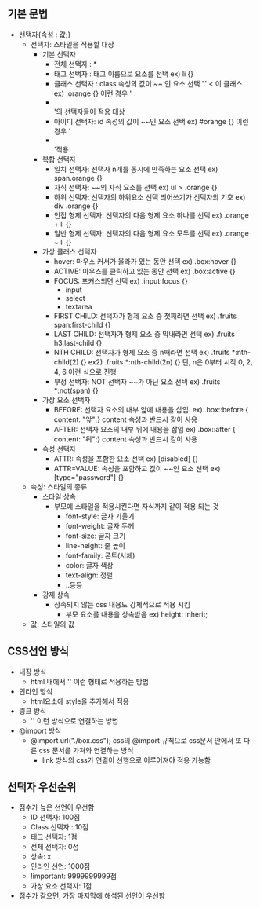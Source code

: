 ## 기본 문법

- 선택자{속성 : 값;}
    - 선택자: 스타일을 적용할 대상
        - 기본 선택자
            - 전체 선택자 : *
            - 태그 선택자 : 태그 이름으로 요소를 선택
            ex) li {}
            - 클래스 선택자 : class 속성의 값이 ~~ 인 요소 선택 '.' < 이 클래스
            ex) .orange {} 이런 경우 '<li class="orange"></li>'의 선택자들이 적용 대상
            - 아이디 선택자: id 속성의 값이 ~~인 요소 선택
            ex) #orange {} 이런 경우 '<li id="orange" class="orange"></li>'적용
        - 복합 선택자
            - 일치 선택자: 선택자 n개를 동시에 만족하는 요소 선택
            ex) span.orange {}
            - 자식 선택자: ~~의 자식 요소를 선택
            ex) ul > .orange {}
            - 하위 선택자: 선택자의 하위요소 선택
            띄어쓰기가 선택자의 기호
            ex) div .orange {}
            - 인접 형제 선택자: 선택자의 다음 형제 요소 하나를 선택
            ex) .orange + li {}
            - 일반 형제 선택자: 선택자의 다음 형제 요소 모두를 선택
            ex) .orange ~ li {}
        - 가상 클래스 선택자
            - hover: 마우스 커서가 올라가 있는 동안 선택
            ex) .box:hover {}
            - ACTIVE: 마우스를 클릭하고 있는 동안 선택
            ex) .box:active {}
            - FOCUS: 포커스되면 선택
            ex) .input:focus {}
                - input
                - select
                - textarea
            - FIRST CHILD: 선택자가 형제 요소 중 첫째라면 선택
            ex) .fruits span:first-child {}
            - LAST CHILD: 선택자가 형제 요소 중 막내라면 선택
            ex) .fruits h3:last-child {}
            - NTH CHILD: 선택자가 형제 요소 중 n째라면 선택
            ex) .fruits *:nth-child(2) {}
            ex2) .fruits *:nth-child(2n) {} 단, n은 0부터 시작 0, 2, 4, 6 이런 식으로 진행
            - 부정 선택자: NOT 선택자 ~~가 아닌 요소 선택
            ex) .fruits *:not(span) {}
        - 가상 요소 선택자
            - BEFORE: 선택자 요소의 내부 앞에 내용을 삽입.
            ex) .box::before { content: "앞";}
            content 속성과 반드시 같이 사용
            - AFTER: 선택자 요소의 내부 뒤에 내용을 삽입
            ex) .box::after { content: "뒤";} content 속성과 반드시 같이 사용
        - 속성 선택자
            - ATTR: 속성을 포함한 요소 선택
            ex) [disabled] {}
            - ATTR=VALUE: 속성을 포함하고 값이 ~~인 요소 선택
            ex) [type="password"] {}
    - 속성: 스타일의 종류
        - 스타일 상속
            - 부모에 스타일을 적용시킨다면 자식까지 같이 적용 되는 것
                - font-style: 글자 기울기
                - font-weight: 글자 두께
                - font-size: 글자 크기
                - line-height: 줄 높이
                - font-family: 폰트(서체)
                - color: 글자 색상
                - text-align: 정렬
                - ..등등
        - 강제 상속
            - 상속되지 않는 css 내용도 강제적으로 적용 시킴
                - 부모 요소를 내용을 상속받음
                ex) height: inherit;
    - 값: 스타일의 값

## CSS선언 방식

- 내장 방식
    - html 내에서
    '<style>div {
    color: red;
    margin: 20px;
    }</style>' 이런 형태로 적용하는 방법
- 인라인 방식
    - html요소에 style을 추가해서 적용
- 링크 방식
    - '<link rel="stylesheet" href="./css/main.css">' 이런 방식으로 연결하는 방법
- @import 방식
    - @import url("./box.css");
    css의 @import 규칙으로 css문서 안에서
    또 다른 css 문서를 가져와 연결하는 방식
        - link 방식의 css가 연결이
        선행으로 이루어져야 적용 가능함

## 선택자 우선순위

- 점수가 높은 선언이 우선함
    - ID 선택자: 100점
    - Class 선택자 : 10점
    - 태그 선택자: 1점
    - 전체 선택자: 0점
    - 상속: x
    - 인라인 선언: 1000점
    - !important: 9999999999점
    - 가상 요소 선택자: 1점
- 점수가 같으면, 가장 마지막에 해석된 선언이 우선함
